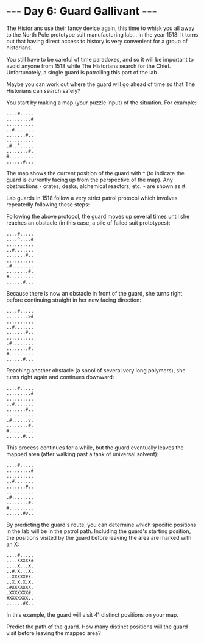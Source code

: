 # --- Day 6: Guard Gallivant ---

The Historians use their fancy device again, this time to whisk you all away to the North Pole prototype suit manufacturing lab... in the year 1518! It turns out that having direct access to history is very convenient for a group of historians.

You still have to be careful of time paradoxes, and so it will be important to avoid anyone from 1518 while The Historians search for the Chief. Unfortunately, a single guard is patrolling this part of the lab.

Maybe you can work out where the guard will go ahead of time so that The Historians can search safely?

You start by making a map (your puzzle input) of the situation. For example:

```shell
....#.....
.........#
..........
..#.......
.......#..
..........
.#..^.....
........#.
#.........
......#...

```
The map shows the current position of the guard with ^ (to indicate the guard is currently facing up from the perspective of the map). Any obstructions - crates, desks, alchemical reactors, etc. - are shown as #.

Lab guards in 1518 follow a very strict patrol protocol which involves repeatedly following these steps:

Following the above protocol, the guard moves up several times until she reaches an obstacle (in this case, a pile of failed suit prototypes):

```shell
....#.....
....^....#
..........
..#.......
.......#..
..........
.#........
........#.
#.........
......#...

```
Because there is now an obstacle in front of the guard, she turns right before continuing straight in her new facing direction:

```shell
....#.....
........>#
..........
..#.......
.......#..
..........
.#........
........#.
#.........
......#...

```
Reaching another obstacle (a spool of several very long polymers), she turns right again and continues downward:

```shell
....#.....
.........#
..........
..#.......
.......#..
..........
.#......v.
........#.
#.........
......#...

```
This process continues for a while, but the guard eventually leaves the mapped area (after walking past a tank of universal solvent):

```shell
....#.....
.........#
..........
..#.......
.......#..
..........
.#........
........#.
#.........
......#v..

```
By predicting the guard's route, you can determine which specific positions in the lab will be in the patrol path. Including the guard's starting position, the positions visited by the guard before leaving the area are marked with an X:

```shell
....#.....
....XXXXX#
....X...X.
..#.X...X.
..XXXXX#X.
..X.X.X.X.
.#XXXXXXX.
.XXXXXXX#.
#XXXXXXX..
......#X..

```
In this example, the guard will visit 41 distinct positions on your map.

Predict the path of the guard. How many distinct positions will the guard visit before leaving the mapped area?

